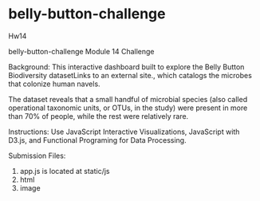 # belly-button-challenge
Hw14

belly-button-challenge
Module 14 Challenge

Background:
This interactive dashboard built to explore the Belly Button Biodiversity datasetLinks to an external site., which catalogs the microbes that colonize human navels.

The dataset reveals that a small handful of microbial species (also called operational taxonomic units, or OTUs, in the study) were present in more than 70% of people, while the rest were relatively rare.

Instructions:
Use JavaScript Interactive Visualizations, JavaScript with D3.js, and Functional Programing for Data Processing.

Submission Files:
1) app.js is located at static/js
2) html
3) image
